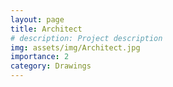 ```yaml
---
layout: page
title: Architect
# description: Project description
img: assets/img/Architect.jpg
importance: 2
category: Drawings
---
```




